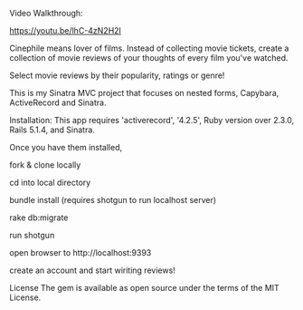 Video Walkthrough:

https://youtu.be/lhC-4zN2H2I

Cinephile means lover of films. Instead of collecting movie tickets, create a collection of movie reviews of your thoughts of every film you've watched.

Select movie reviews by their popularity, ratings or genre!

This is my Sinatra MVC project that focuses on nested forms, Capybara, ActiveRecord and Sinatra.

Installation:
This app requires 'activerecord', '4.2.5', Ruby version over 2.3.0, Rails 5.1.4, and Sinatra.

Once you have them installed,

fork & clone locally

cd into local directory

bundle install (requires shotgun to run localhost server)

rake db:migrate

run shotgun

open browser to http://localhost:9393 

create an account and start wiriting reviews!

License
The gem is available as open source under the terms of the MIT License.
